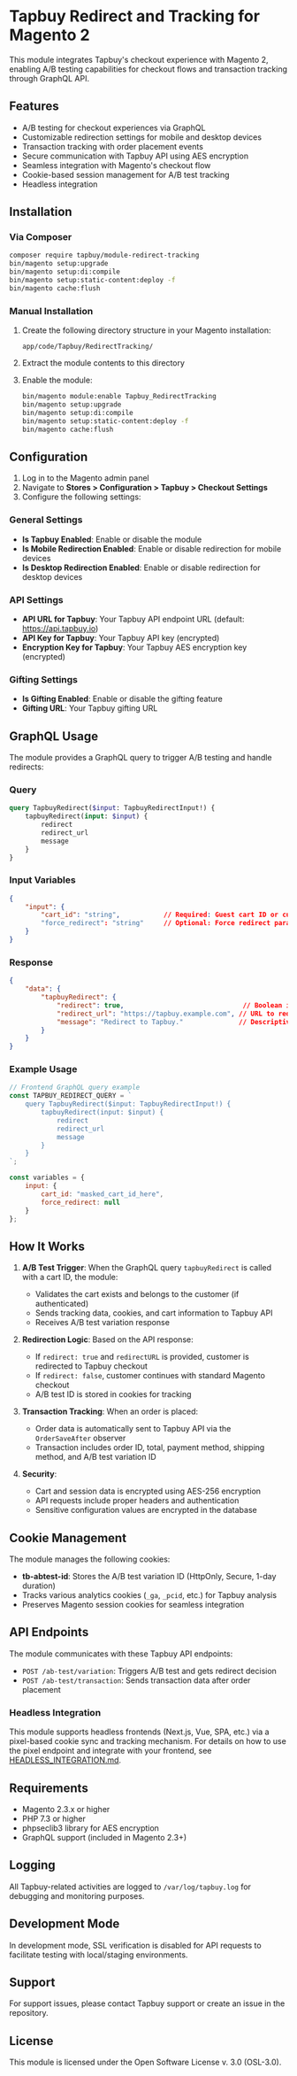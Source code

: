 # Tapbuy Redirect and Tracking for Magento 2

This module integrates Tapbuy's checkout experience with Magento 2, enabling A/B testing capabilities for checkout flows and transaction tracking through GraphQL API.

## Features

- A/B testing for checkout experiences via GraphQL
- Customizable redirection settings for mobile and desktop devices
- Transaction tracking with order placement events
- Secure communication with Tapbuy API using AES encryption
- Seamless integration with Magento's checkout flow
- Cookie-based session management for A/B test tracking
- Headless integration

## Installation

### Via Composer

```bash
composer require tapbuy/module-redirect-tracking
bin/magento setup:upgrade
bin/magento setup:di:compile
bin/magento setup:static-content:deploy -f
bin/magento cache:flush
```

### Manual Installation

1. Create the following directory structure in your Magento installation:
   ```
   app/code/Tapbuy/RedirectTracking/
   ```

2. Extract the module contents to this directory

3. Enable the module:
   ```bash
   bin/magento module:enable Tapbuy_RedirectTracking
   bin/magento setup:upgrade
   bin/magento setup:di:compile
   bin/magento setup:static-content:deploy -f
   bin/magento cache:flush
   ```

## Configuration

1. Log in to the Magento admin panel
2. Navigate to **Stores > Configuration > Tapbuy > Checkout Settings**
3. Configure the following settings:

### General Settings
- **Is Tapbuy Enabled**: Enable or disable the module
- **Is Mobile Redirection Enabled**: Enable or disable redirection for mobile devices
- **Is Desktop Redirection Enabled**: Enable or disable redirection for desktop devices

### API Settings
- **API URL for Tapbuy**: Your Tapbuy API endpoint URL (default: https://api.tapbuy.io)
- **API Key for Tapbuy**: Your Tapbuy API key (encrypted)
- **Encryption Key for Tapbuy**: Your Tapbuy AES encryption key (encrypted)

### Gifting Settings
- **Is Gifting Enabled**: Enable or disable the gifting feature
- **Gifting URL**: Your Tapbuy gifting URL

## GraphQL Usage

The module provides a GraphQL query to trigger A/B testing and handle redirects:

### Query

```graphql
query TapbuyRedirect($input: TapbuyRedirectInput!) {
    tapbuyRedirect(input: $input) {
        redirect
        redirect_url
        message
    }
}
```

### Input Variables

```json
{
    "input": {
        "cart_id": "string",           // Required: Guest cart ID or customer cart ID
        "force_redirect": "string"     // Optional: Force redirect parameter
    }
}
```

### Response

```json
{
    "data": {
        "tapbuyRedirect": {
            "redirect": true,                              // Boolean indicating if redirect should occur
            "redirect_url": "https://tapbuy.example.com", // URL to redirect to (or /checkout for standard)
            "message": "Redirect to Tapbuy."              // Descriptive message
        }
    }
}
```

### Example Usage

```javascript
// Frontend GraphQL query example
const TAPBUY_REDIRECT_QUERY = `
    query TapbuyRedirect($input: TapbuyRedirectInput!) {
        tapbuyRedirect(input: $input) {
            redirect
            redirect_url
            message
        }
    }
`;

const variables = {
    input: {
        cart_id: "masked_cart_id_here",
        force_redirect: null
    }
};
```

## How It Works

1. **A/B Test Trigger**: When the GraphQL query `tapbuyRedirect` is called with a cart ID, the module:
   - Validates the cart exists and belongs to the customer (if authenticated)
   - Sends tracking data, cookies, and cart information to Tapbuy API
   - Receives A/B test variation response

2. **Redirection Logic**: Based on the API response:
   - If `redirect: true` and `redirectURL` is provided, customer is redirected to Tapbuy checkout
   - If `redirect: false`, customer continues with standard Magento checkout
   - A/B test ID is stored in cookies for tracking

3. **Transaction Tracking**: When an order is placed:
   - Order data is automatically sent to Tapbuy API via the `OrderSaveAfter` observer
   - Transaction includes order ID, total, payment method, shipping method, and A/B test variation ID

4. **Security**: 
   - Cart and session data is encrypted using AES-256 encryption
   - API requests include proper headers and authentication
   - Sensitive configuration values are encrypted in the database

## Cookie Management

The module manages the following cookies:

- **tb-abtest-id**: Stores the A/B test variation ID (HttpOnly, Secure, 1-day duration)
- Tracks various analytics cookies (`_ga`, `_pcid`, etc.) for Tapbuy analysis
- Preserves Magento session cookies for seamless integration

## API Endpoints

The module communicates with these Tapbuy API endpoints:

- `POST /ab-test/variation`: Triggers A/B test and gets redirect decision
- `POST /ab-test/transaction`: Sends transaction data after order placement

### Headless Integration

This module supports headless frontends (Next.js, Vue, SPA, etc.) via a pixel-based cookie sync and tracking mechanism. For details on how to use the pixel endpoint and integrate with your frontend, see [HEADLESS_INTEGRATION.md](./HEADLESS_INTEGRATION.md).

## Requirements

- Magento 2.3.x or higher
- PHP 7.3 or higher
- phpseclib3 library for AES encryption
- GraphQL support (included in Magento 2.3+)

## Logging

All Tapbuy-related activities are logged to `/var/log/tapbuy.log` for debugging and monitoring purposes.

## Development Mode

In development mode, SSL verification is disabled for API requests to facilitate testing with local/staging environments.

## Support

For support issues, please contact Tapbuy support or create an issue in the repository.

## License

This module is licensed under the Open Software License v. 3.0 (OSL-3.0).